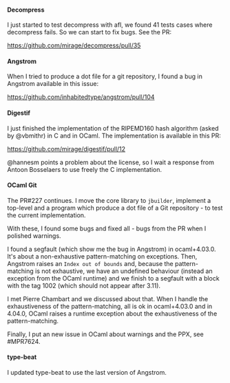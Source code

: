 #### Decompress

I just started to test decompress with afl, we found 41 tests cases
where decompress fails. So we can start to fix bugs. See the PR:

https://github.com/mirage/decompress/pull/35

#### Angstrom

When I tried to produce a dot file for a git repository, I found a bug
in Angstrom available in this issue:

https://github.com/inhabitedtype/angstrom/pull/104

#### Digestif

I just finished the implementation of the RIPEMD160 hash algorithm
(asked by @vbmithr) in C and in OCaml. The implementation is available
in this PR:

https://github.com/mirage/digestif/pull/12

@hannesm points a problem about the license, so I wait a response from
Antoon Bosselaers to use freely the C implementation.

#### OCaml Git

The PR#227 continues. I move the core library to `jbuilder`, implement
a top-level and a program which produce a dot file of a Git
repository - to test the current implementation.

With these, I found some bugs and fixed all - bugs from the PR when I
polished warnings.

I found a segfault (which show me the bug in Angstrom) in
ocaml+4.03.0. It's about a non-exhaustive pattern-matching on
exceptions. Then, Angstrom raises an `Index out of bounds` and,
because the pattern-matching is not exhaustive, we have an undefined
behaviour (instead an exception from the OCaml runtime) and we finish
to a segfault with a block with the tag 1002 (which should not appear
after 3.11).

I met Pierre Chambart and we discussed about that. When I handle the
exhaustiveness of the pattern-matching, all is ok in ocaml+4.03.0 and
in 4.04.0, OCaml raises a runtime exception about the exhaustiveness
of the pattern-matching.

Finally, I put an new issue in OCaml about warnings and the PPX, see
#MPR7624.

#### type-beat

I updated type-beat to use the last version of Angstrom.

